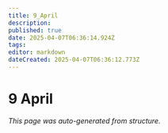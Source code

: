 ```yaml
---
title: 9_April
description: 
published: true
date: 2025-04-07T06:36:14.924Z
tags: 
editor: markdown
dateCreated: 2025-04-07T06:36:12.773Z
---
```


# 9 April

*This page was auto-generated from structure.*